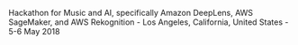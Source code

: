 Hackathon for Music and AI, specifically Amazon DeepLens, AWS SageMaker, and AWS Rekognition - Los Angeles, California, United States - 5-6 May 2018

